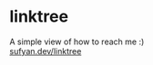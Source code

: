 # linktree
A simple view of how to reach me :) <br />
[sufyan.dev/linktree](http://sufyan.dev/linktree/)